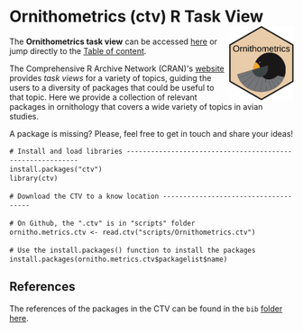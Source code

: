 # Ornithometrics (ctv) R Task View <a href='https://github.com/beausoleilmo/Ornithometrics-ctv'><img src='images/ornitho_logo.png' align="right" height="131.5" /></a>

The **Ornithometrics task view** can be accessed [here](https://beausoleilmo.github.io/Ornithometrics-ctv/Ornithometrics.html) or jump directly to the [Table of content](https://beausoleilmo.github.io/Ornithometrics-ctv/Ornithometrics.html#toc).

The Comprehensive R Archive Network (CRAN)'s [website](https://cran.r-project.org/web/views/) provides *task views* for a variety of topics, guiding the users to a diversity of packages that could be useful to that topic. Here we provide a collection of relevant packages in ornithology that covers a wide variety of topics in avian studies. 

A package is missing? Please, feel free to get in touch and share your ideas! 

```
# Install and load libraries ----------------------------------------------------------
install.packages("ctv")
library(ctv)

# Download the CTV to a know location -------------------------------------

# On Github, the ".ctv" is in "scripts" folder
ornitho.metrics.ctv <- read.ctv("scripts/Ornithometrics.ctv")

# Use the install.packages() function to install the packages
install.packages(ornitho.metrics.ctv$packagelist$name)
```

## References

The references of the packages in the CTV can be found in the `bib` [folder here](https://github.com/beausoleilmo/Ornithometrics-ctv/tree/main/docs/assets/bib/OrnithoBiblio.bib).
